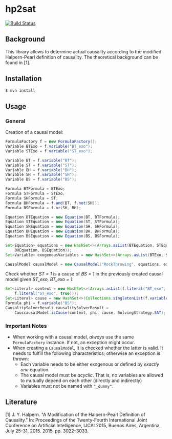 # hp2sat

[![Build Status](https://travis-ci.com/srehwald/hp2sat.svg?token=YUmexXqP9AGj9wNMuDhx&branch=develop)](https://travis-ci.com/srehwald/hp2sat)

## Background
This library allows to determine actual causality according to the modified Halpern-Pearl definition of causality. The theoretical background can be found in [1].

## Installation

```bash
$ mvn install
```

## Usage

### General

Creation of a causal model:
```java
FormulaFactory f = new FormulaFactory();
Variable BTExo = f.variable("BT_exo");
Variable STExo = f.variable("ST_exo");

Variable BT = f.variable("BT");
Variable ST = f.variable("ST");
Variable BH = f.variable("BH");
Variable SH = f.variable("SH");
Variable BS = f.variable("BS");

Formula BTFormula = BTExo;
Formula STFormula = STExo;
Formula SHFormula = ST;
Formula BHFormula = f.and(BT, f.not(SH));
Formula BSFormula = f.or(SH, BH);

Equation BTEquation = new Equation(BT, BTFormula);
Equation STEquation = new Equation(ST, STFormula);
Equation SHEquation = new Equation(SH, SHFormula);
Equation BHEquation = new Equation(BH, BHFormula);
Equation BSEquation = new Equation(BS, BSFormula);

Set<Equation> equations = new HashSet<>(Arrays.asList(BTEquation, STEquation, SHEquation,
    BHEquation, BSEquation));
Set<Variable> exogenousVariables = new HashSet<>(Arrays.asList(BTExo, STExo));

CausalModel causalModel = new CausalModel("RockThrowing", equations, exogenousVariables, f);
```

Check whether *ST = 1* is a cause of *BS = 1* in the previously created causal model given *ST_exo, BT_exo = 1*:
```java
Set<Literal> context = new HashSet<>(Arrays.asList(f.literal("BT_exo", true),
    f.literal("ST_exo", true)));
Set<Literal> cause = new HashSet<>(Collections.singletonList(f.variable("ST")));
Formula phi = f.variable("BS");
CausalitySolverResult causalitySolverResult =
    CauscausalModel.isCause(context, phi, cause, SolvingStrategy.SAT);
```

### Important Notes

- When working with a causal model, *always* use the same `FormulaFactory` instance. If not, an exception might occur.
- When creating a `CausalModel`, it is checked whether the latter is valid. It needs to fulfill the following 
characteristics; otherwise an exception is thrown:
    - Each variable needs to be either exogenous or defined by *exactly one* equation.
    - The causal model must be *acyclic*. That is, no variables are allowed to mutually depend on each other 
    (directly and indirectly)
    - Variables must not be named with `"_dummy"`.
    
## Literature

[1] J. Y. Halpern. "A Modification of the Halpern-Pearl Definition of Causality." In: Proceedings of the Twenty-Fourth International Joint Conference on Artificial Intelligence, IJCAI 2015, Buenos Aires, Argentina, July 25-31, 2015. 2015, pp. 3022–3033.